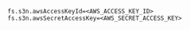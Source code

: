 ```properties
fs.s3n.awsAccessKeyId=<AWS_ACCESS_KEY_ID>
fs.s3n.awsSecretAccessKey=<AWS_SECRET_ACCESS_KEY>
```
